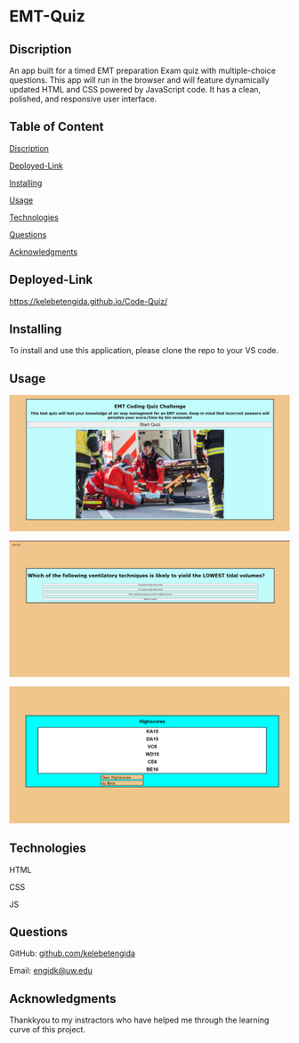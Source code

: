 # EMT-Quiz
 

## Discription 
An app built for a timed EMT preparation Exam quiz with multiple-choice questions. This app will run in the browser and will feature dynamically updated HTML and CSS powered by JavaScript code. It has a clean, polished, and responsive user interface.

## Table of Content 

[Discription]()

[Deployed-Link]()

[Installing]()

[Usage]()

[Technologies]()

[Questions]()

[Acknowledgments]()


## Deployed-Link

https://kelebetengida.github.io/Code-Quiz/

##  Installing

To install and use this application, please clone the repo to your VS code. 

## Usage


![](./images/Picture5.png)

![](./images/Picture6.png)

![](./images/Picture4.png)

## Technologies

HTML

CSS

JS

## Questions

GitHub: [github.com/kelebetengida]()

Email: [engidk@uw.edu]()

## Acknowledgments

Thankkyou to my instractors who have helped me through the learning curve of this project. 

